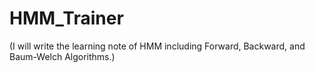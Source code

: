 # HMM_Trainer
(I will write the learning note of HMM including Forward, Backward, and Baum-Welch Algorithms.)
